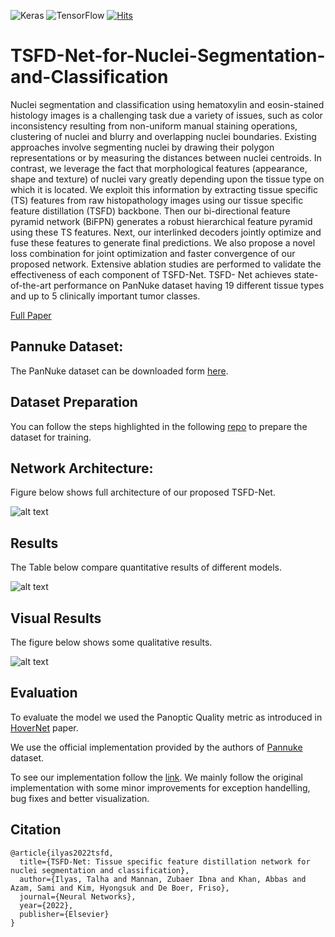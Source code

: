 <img alt="Keras" src="https://img.shields.io/badge/Keras%20-%23D00000.svg?&style=for-the-badge&logo=Keras&logoColor=white"/> <img alt="TensorFlow" src="https://img.shields.io/badge/TensorFlow%20-%23FF6F00.svg?&style=for-the-badge&logo=TensorFlow&logoColor=white" /> [![Hits](https://hits.seeyoufarm.com/api/count/incr/badge.svg?url=https%3A%2F%2Fgithub.com%2FMr-TalhaIlyas%2FTSFD&count_bg=%2379C83D&title_bg=%23555555&icon=&icon_color=%23E7E7E7&title=hits&edge_flat=false)](https://hits.seeyoufarm.com)

# TSFD-Net-for-Nuclei-Segmentation-and-Classification

Nuclei segmentation and classification using hematoxylin and eosin-stained histology images is a challenging task due a variety of issues, such as color inconsistency resulting from non-uniform manual staining operations, clustering of nuclei and blurry and overlapping nuclei boundaries. Existing approaches involve segmenting nuclei by drawing their polygon representations or by measuring the distances between nuclei centroids. In contrast, we leverage the fact that morphological features (appearance, shape and texture) of nuclei vary greatly depending upon the tissue type on which it is located. We exploit this information by extracting tissue specific (TS) features from raw histopathology images using our tissue specific feature distillation (TSFD) backbone. Then our bi-directional feature pyramid network (BiFPN) generates a robust hierarchical feature pyramid using these TS features. Next, our interlinked decoders jointly optimize and fuse these features to generate final predictions. We also propose a novel loss combination for joint optimization and faster convergence of our proposed network. Extensive ablation studies are performed to validate the effectiveness of each component of TSFD-Net. TSFD- Net achieves state-of-the-art performance on PanNuke dataset having 19 different tissue types and up to 5 clinically important tumor classes. 

[Full Paper](https://doi.org/10.1016/j.neunet.2022.02.020)

## Pannuke Dataset:

The PanNuke dataset can be downloaded form [here](https://warwick.ac.uk/fac/sci/dcs/research/tia/data/pannuke).

## Dataset Preparation

You can follow the steps highlighted in the following [repo]() to prepare the dataset for training.

## Network Architecture:

Figure below shows full architecture of our proposed TSFD-Net.

![alt text](https://gitfront.io/r/talha/6869f722e912f647c023710f40c958495046fca9/TSFD/raw/screens/img1.png)


## Results

The Table below compare quantitative results of different models.


![alt text](https://gitfront.io/r/talha/6869f722e912f647c023710f40c958495046fca9/TSFD/raw/screens/results.png)

  
## Visual Results
The figure below shows some qualitative results.


![alt text](https://gitfront.io/r/talha/6869f722e912f647c023710f40c958495046fca9/TSFD/raw/screens/img3.png)

## Evaluation

To evaluate the model we used the Panoptic Quality metric as introduced in [HoverNet](https://www.sciencedirect.com/science/article/pii/S1361841519301045) paper.

We use the official implementation provided by the authors of [Pannuke](https://jgamper.github.io/PanNukeDataset/) dataset.

To see our implementation follow the [link](https://github.com/Mr-TalhaIlyas/TSFD-Net-for-Nuclei-Segmentation-and-Classification/tree/master/eval).
We mainly follow the original implementation with some minor improvements for exception handelling, bug fixes and better visualization.


## Citation 

```
@article{ilyas2022tsfd,
  title={TSFD-Net: Tissue specific feature distillation network for nuclei segmentation and classification},
  author={Ilyas, Talha and Mannan, Zubaer Ibna and Khan, Abbas and Azam, Sami and Kim, Hyongsuk and De Boer, Friso},
  journal={Neural Networks},
  year={2022},
  publisher={Elsevier}
}
```



